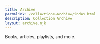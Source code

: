 ```yaml
---
title: Archive
permalink: /collections-archive/index.html
description: Collection Archive
layout: archive.njk
---
```


Books, articles, playlists, and more.